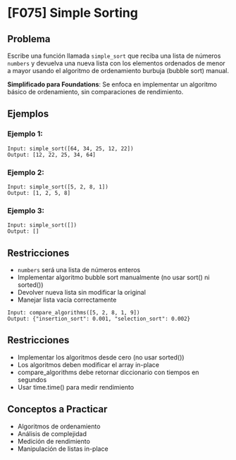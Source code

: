 # [F075] Simple Sorting

## Problema

Escribe una función llamada `simple_sort` que reciba una lista de números `numbers` y devuelva una nueva lista con los elementos ordenados de menor a mayor usando el algoritmo de ordenamiento burbuja (bubble sort) manual.

**Simplificado para Foundations**: Se enfoca en implementar un algoritmo básico de ordenamiento, sin comparaciones de rendimiento.

## Ejemplos

### Ejemplo 1:
```
Input: simple_sort([64, 34, 25, 12, 22])
Output: [12, 22, 25, 34, 64]
```

### Ejemplo 2:
```
Input: simple_sort([5, 2, 8, 1])
Output: [1, 2, 5, 8]
```

### Ejemplo 3:
```
Input: simple_sort([])
Output: []
```

## Restricciones

- `numbers` será una lista de números enteros
- Implementar algoritmo bubble sort manualmente (no usar sort() ni sorted())
- Devolver nueva lista sin modificar la original
- Manejar lista vacía correctamente
```
Input: compare_algorithms([5, 2, 8, 1, 9])
Output: {"insertion_sort": 0.001, "selection_sort": 0.002}
```

## Restricciones
- Implementar los algoritmos desde cero (no usar sorted())
- Los algoritmos deben modificar el array in-place
- compare_algorithms debe retornar diccionario con tiempos en segundos
- Usar time.time() para medir rendimiento

## Conceptos a Practicar
- Algoritmos de ordenamiento
- Análisis de complejidad
- Medición de rendimiento
- Manipulación de listas in-place
